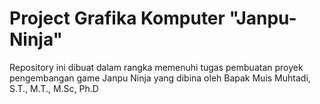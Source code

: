 # Project Grafika Komputer "Janpu-Ninja"
Repository ini dibuat dalam rangka memenuhi tugas pembuatan proyek pengembangan game Janpu Ninja yang dibina oleh Bapak Muis Muhtadi, S.T.,  M.T., M.Sc, Ph.D
